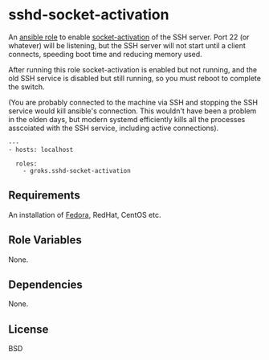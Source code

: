 sshd-socket-activation
========

An [ansible role](https://galaxy.ansibleworks.com/) to enable
[socket-activation](http://0pointer.de/blog/projects/socket-activation.html) of
the SSH server. Port 22 (or whatever) will be listening, but the SSH server will
not start until a client connects, speeding boot time and reducing memory used.

After running this role socket-activation is enabled but not running, and the
old SSH service is disabled but still running, so you must reboot to complete
the switch.

(You are probably connected to the machine via SSH and stopping the SSH service
would kill ansible's connection. This wouldn't have been a problem in the olden
days, but modern systemd efficiently kills all the processes asscoiated with the
SSH service, including active connections).

    ---
    - hosts: localhost

      roles:
        - groks.sshd-socket-activation

Requirements
------------

An installation of [Fedora](https://fedoraproject.org/get-fedora), RedHat,
CentOS etc.

Role Variables
--------------

None.

Dependencies
------------

None.

License
-------

BSD
